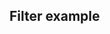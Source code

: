 ## Filter example

<iframe data-src="http://jsbin.com/UrAKUGU/5/edit?html,javascript,output" frameborder="0" height="700" width="960"></iframe>

